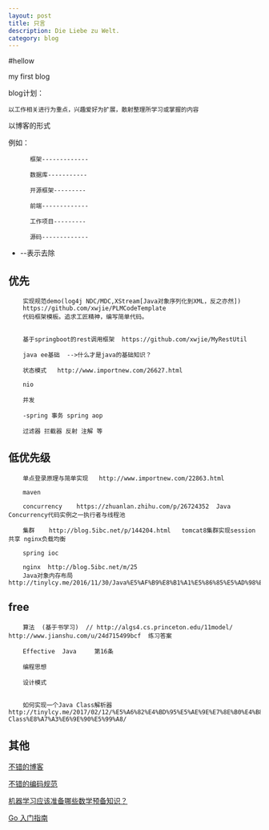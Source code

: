 ```yaml
---
layout: post
title: 只言
description: Die Liebe zu Welt.
category: blog
---
```


#hellow   



my first blog



blog计划：

	以工作相关进行为重点，兴趣爱好为扩展，散射整理所学习或掌握的内容
以博客的形式


例如：	 
 
		  框架-------------
		  
		  数据库-----------
		  
		  开源框架---------
		  
		  前端-------------
		  
		  工作项目---------
		  
		  源码-------------
		  





- 	--表示去除		  
		  
		  

优先
---


		
		实现规范demo(log4j NDC/MDC,XStream[Java对象序列化到XML，反之亦然])
		https://github.com/xwjie/PLMCodeTemplate
		代码框架模板。追求工匠精神，编写简单代码。
		
		
		基于springboot的rest调用框架  https://github.com/xwjie/MyRestUtil
		
		java ee基础  -->什么才是java的基础知识？

		状态模式   http://www.importnew.com/26627.html
		
		nio 
		
		并发
		
		-spring 事务 spring aop
		
		过滤器 拦截器 反射 注解 等
		
		
		
		
		
		
		
		  
		  
		  
		  
		  
低优先级
---	


		单点登录原理与简单实现   http://www.importnew.com/22863.html
		
		maven
		
		concurrency    https://zhuanlan.zhihu.com/p/26724352  Java Concurrency代码实例之一执行者与线程池
		
		集群    http://blog.5ibc.net/p/144204.html   tomcat8集群实现session共享 nginx负载均衡

		spring ioc	
		
		nginx  http://blog.5ibc.net/m/25
		Java对象内存布局   http://tinylcy.me/2016/11/30/Java%E5%AF%B9%E8%B1%A1%E5%86%85%E5%AD%98%E5%B8%83%E5%B1%80/
	    
		  
		  
		  
		  
		  
		  
		  	  
		  
		  
free  
--- 
		
		算法	(基于书学习)	 // http://algs4.cs.princeton.edu/11model/       http://www.jianshu.com/u/24d715499bcf  练习答案
		
		Effective  Java     第16条
		
		编程思想  
			
		设计模式	
		  	  
		  
		如何实现一个Java Class解析器    http://tinylcy.me/2017/02/12/%E5%A6%82%E4%BD%95%E5%AE%9E%E7%8E%B0%E4%B8%80%E4%B8%AAJava-Class%E8%A7%A3%E6%9E%90%E5%99%A8/  
		  
		
		  
		  
		  







其他
---


[不错的博客](http://blog.didispace.com/)

      
[不错的编码规范](https://github.com/xwjie/PLMCodeTemplate)
	

[机器学习应该准备哪些数学预备知识？](https://www.zhihu.com/question/36324957/answer/232838379?utm_medium=social&utm_source=qq)
	

[Go 入门指南 ](http://wiki.jikexueyuan.com/project/the-way-to-go/)




		  
		  
		  
		  
		  
		  



[Mukosame]:    http://sun035.github.io  "Mukosame"
